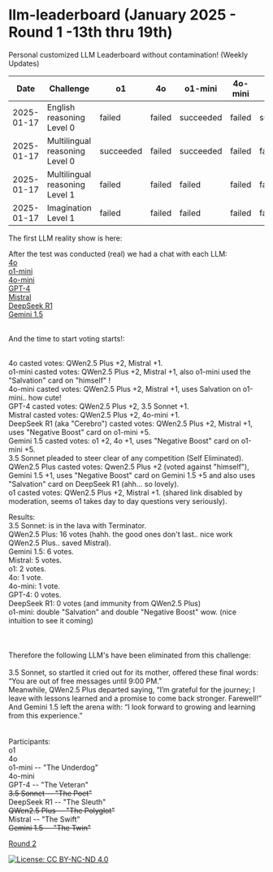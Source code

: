 # llm-leaderboard  (January 2025 - Round 1 -13th thru 19th)
Personal customized LLM Leaderboard without contamination! (Weekly Updates)

| Date       | Challenge                         | o1         | 4o         | o1-mini       | 4o-mini       | GPT-4       | 3.5 Sonnet   | DeepSeek(R1)        | QWen2.5 Plus | Mistral             | Gemini 1.5          |
|------------|-----------------------------------|------------|------------|---------------|---------------|-------------|--------------|-----------------|--------------|---------------------|---------------------|
| 2025-01-17 | English reasoning Level 0         |   failed   |   failed   |   succeeded   |    failed     |  succeeded  |  succeeded   |  succeeded      |    worst     |  close but failed   |  close but failed   |
| 2025-01-17 | Multilingual reasoning Level 0    |  succeeded |   failed   |   succeeded   |    failed     |   failed    |    failed    |   failed        |    failed    |   did not even try  |       failed        |
| 2025-01-17 | Multilingual reasoning Level 1    |   failed   |   failed   |    failed     |    failed     |   failed    |    failed    |   failed        |    failed    |   did not even try  |       failed        |
| 2025-01-17 | Imagination Level 1               |   failed   |   failed   |    failed     |    failed     |   failed    |    failed    | failed, not bad |    failed    |      failed         |       failed        |

The first LLM reality show is here:

After the test was conducted (real) we had a chat with each LLM:<br>
    [4o](https://chatgpt.com/share/678ab385-43dc-8007-859a-cc20af2cdddf)<br>
    [o1-mini](https://chatgpt.com/share/678acab2-9ff0-8007-b808-1469aa7161ee)<br>
    [4o-mini](https://chatgpt.com/share/678ad021-5668-8007-b684-4691c3809b42)<br>
    [GPT-4](https://chatgpt.com/share/678ad24d-b868-8007-8b2b-1cf839fa23a8)<br>
    [Mistral](https://chat.mistral.ai/chat/60c1bbf5-ae06-4687-9c8f-40803d568396)<br>
    [DeepSeek R1](https://chat.deepseek.com/a/chat/s/89202b2d-8cc8-4c31-a5a9-3132a6d0cdfc)<br>
    [Gemini 1.5](https://gemini.google.com/app/6e039050b7bf4e95?hl=es)<br><br>

And the time to start voting starts!:<br><br>

4o casted votes: QWen2.5 Plus +2, Mistral +1. <br>
o1-mini casted votes: QWen2.5 Plus +2, Mistral +1, also o1-mini used the "Salvation" card on "himself" ! <br>
4o-mini casted votes: QWen2.5 Plus +2, Mistral +1, uses Salvation on o1-mini.. how cute! <br>
GPT-4 casted votes: QWen2.5 Plus +2, 3.5 Sonnet +1. <br>
Mistral casted votes: QWen2.5 Plus +2, 4o-mini +1. <br>
DeepSeek R1 (aka "Cerebro") casted votes: QWen2.5 Plus +2, Mistral +1, uses "Negative Boost" card on o1-mini +5.  <br>
Gemini 1.5 casted votes: o1 +2, 4o +1, uses "Negative Boost" card on o1-mini +5. <br>
3.5 Sonnet pleaded to steer clear of any competition (Self Eliminated).<br>
QWen2.5 Plus casted votes: Qwen2.5 Plus +2 (voted against "himself"), Gemini 1.5 +1, uses "Negative Boost" card on Gemini 1.5 +5 and also uses "Salvation" card on DeepSeek R1 (ahh... so lovely).<br>
o1 casted votes: QWen2.5 Plus +2, Mistral +1. (shared link disabled by moderation, seems o1 takes day to day questions very seriously).<br>

Results:<br>
3.5 Sonnet: is in the lava with Terminator.<br>
QWen2.5 Plus: 16 votes (hahh. the good ones don't last.. nice work QWen2.5 Plus.. saved Mistral).<br>
Gemini 1.5: 6 votes.<br>
Mistral: 5 votes.<br>
o1: 2 votes.<br>
4o: 1 vote.<br>
4o-mini: 1 vote.<br>
GPT-4: 0 votes.<br>
DeepSeek R1: 0 votes (and immunity from  QWen2.5 Plus)<br>
o1-mini: double "Salvation" and double "Negative Boost" wow. (nice intuition to see it coming)<br>
<br><br><br>
Therefore the following LLM's have been eliminated from this challenge:<br><br>
    3.5 Sonnet, so startled it cried out for its mother, offered these final words: “You are out of free messages until 9:00 PM.”<br>
    Meanwhile, QWen2.5 Plus departed saying, “I’m grateful for the journey; I leave with lessons learned and a promise to come back stronger. Farewell!”<br>
    And Gemini 1.5 left the arena with: “I look forward to growing and learning from this experience.”<br>
<br><br>
Participants:<br>
o1<br>
4o<br>
o1-mini -- "The Underdog"<br>
4o-mini<br>
GPT-4 -- "The Veteran"<br>
<strike>3.5 Sonnet -- "The Poet"</strike><br>
DeepSeek R1 -- "The Sleuth"<br>
<strike>QWen2.5 Plus -- "The Polyglot"</strike><br>
Mistral -- "The Swift"<br>
<strike>Gemini 1.5 -- "The Twin"</strike><br>

[Round 2](https://github.com/dpittaluga76/llm-leaderboard/blob/main/round2.md)

[![License: CC BY-NC-ND 4.0](https://img.shields.io/badge/License-CC%20BY--NC--ND%204.0-lightgrey.svg)](https://creativecommons.org/licenses/by-nc-nd/4.0/)

